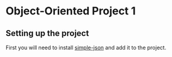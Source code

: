 # Object-Oriented Project 1

## Setting up the project
First you will need to install [simple-json](https://code.google.com/archive/p/json-simple/) and add it to the project.
